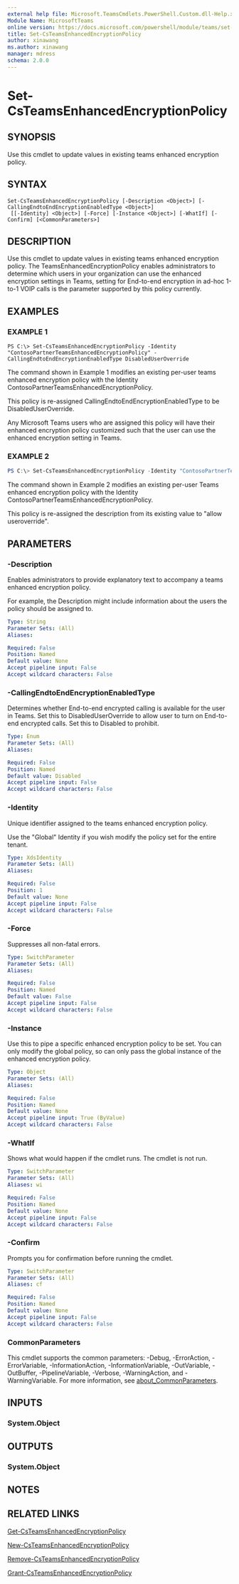 ```yaml
---
external help file: Microsoft.TeamsCmdlets.PowerShell.Custom.dll-Help.xml
Module Name: MicrosoftTeams
online version: https://docs.microsoft.com/powershell/module/teams/set-csteamsenhancedencryptionpolicy
title: Set-CsTeamsEnhancedEncryptionPolicy
author: xinawang
ms.author: xinawang
manager: mdress
schema: 2.0.0
---
```


# Set-CsTeamsEnhancedEncryptionPolicy

## SYNOPSIS
Use this cmdlet to update values in existing teams enhanced encryption policy.
## SYNTAX

```
Set-CsTeamsEnhancedEncryptionPolicy [-Description <Object>] [-CallingEndtoEndEncryptionEnabledType <Object>]
 [[-Identity] <Object>] [-Force] [-Instance <Object>] [-WhatIf] [-Confirm] [<CommonParameters>]
```

## DESCRIPTION
Use this cmdlet to update values in existing teams enhanced encryption policy.
The TeamsEnhancedEncryptionPolicy enables administrators to determine which users in your organization can use the enhanced encryption settings in Teams, setting for End-to-end encryption in ad-hoc 1-to-1 VOIP calls is the parameter supported by this policy currently.

## EXAMPLES

### EXAMPLE 1
```
PS C:\> Set-CsTeamsEnhancedEncryptionPolicy -Identity "ContosoPartnerTeamsEnhancedEncryptionPolicy" -CallingEndtoEndEncryptionEnabledType DisabledUserOverride
```

The command shown in Example 1 modifies an existing per-user teams enhanced encryption policy with the Identity ContosoPartnerTeamsEnhancedEncryptionPolicy.

This policy is re-assigned CallingEndtoEndEncryptionEnabledType to be DisabledUserOverride.

Any Microsoft Teams users who are assigned this policy will have their enhanced encryption policy customized such that the user can use the enhanced encryption setting in Teams.

### EXAMPLE 2
```PowerShell
PS C:\> Set-CsTeamsEnhancedEncryptionPolicy -Identity "ContosoPartnerTeamsEnhancedEncryptionPolicy" -Description "allow useroverride" 
```

The command shown in Example 2 modifies an existing per-user Teams enhanced encryption policy with the Identity ContosoPartnerTeamsEnhancedEncryptionPolicy.


This policy is re-assigned the description from its existing value to "allow useroverride".

## PARAMETERS

### -Description
Enables administrators to provide explanatory text to accompany a teams enhanced encryption policy.

For example, the Description might include information about the users the policy should be assigned to.

```yaml
Type: String
Parameter Sets: (All)
Aliases:

Required: False
Position: Named
Default value: None
Accept pipeline input: False
Accept wildcard characters: False
```

### -CallingEndtoEndEncryptionEnabledType
Determines whether End-to-end encrypted calling is available for the user in Teams. Set this to DisabledUserOverride to allow user to turn on End-to-end encrypted calls. Set this to Disabled to prohibit.

```yaml
Type: Enum
Parameter Sets: (All)
Aliases:

Required: False
Position: Named
Default value: Disabled
Accept pipeline input: False
Accept wildcard characters: False
```

### -Identity
Unique identifier assigned to the teams enhanced encryption policy.

Use the "Global" Identity if you wish modify the policy set for the entire tenant.

```yaml
Type: XdsIdentity
Parameter Sets: (All)
Aliases:

Required: False
Position: 1
Default value: None
Accept pipeline input: False
Accept wildcard characters: False
```

### -Force
Suppresses all non-fatal errors.

```yaml
Type: SwitchParameter
Parameter Sets: (All)
Aliases:

Required: False
Position: Named
Default value: False
Accept pipeline input: False
Accept wildcard characters: False
```

### -Instance
Use this to pipe a specific enhanced encryption policy to be set. You can only modify the global policy, so can only pass the global instance of the enhanced encryption policy.

```yaml
Type: Object
Parameter Sets: (All)
Aliases:

Required: False
Position: Named
Default value: None
Accept pipeline input: True (ByValue)
Accept wildcard characters: False
```

### -WhatIf
Shows what would happen if the cmdlet runs.
The cmdlet is not run.

```yaml
Type: SwitchParameter
Parameter Sets: (All)
Aliases: wi

Required: False
Position: Named
Default value: None
Accept pipeline input: False
Accept wildcard characters: False
```

### -Confirm
Prompts you for confirmation before running the cmdlet.

```yaml
Type: SwitchParameter
Parameter Sets: (All)
Aliases: cf

Required: False
Position: Named
Default value: None
Accept pipeline input: False
Accept wildcard characters: False
```

### CommonParameters
This cmdlet supports the common parameters: -Debug, -ErrorAction, -ErrorVariable, -InformationAction, -InformationVariable, -OutVariable, -OutBuffer, -PipelineVariable, -Verbose, -WarningAction, and -WarningVariable. For more information, see [about_CommonParameters](http://go.microsoft.com/fwlink/?LinkID=113216).

## INPUTS

### System.Object
## OUTPUTS

### System.Object
## NOTES

## RELATED LINKS

[Get-CsTeamsEnhancedEncryptionPolicy](Get-CsTeamsEnhancedEncryptionPolicy.md)

[New-CsTeamsEnhancedEncryptionPolicy](New-CsTeamsEnhancedEncryptionPolicy.md)

[Remove-CsTeamsEnhancedEncryptionPolicy](Remove-CsTeamsEnhancedEncryptionPolicy.md)

[Grant-CsTeamsEnhancedEncryptionPolicy](Grant-CsTeamsEnhancedEncryptionPolicy.md)
